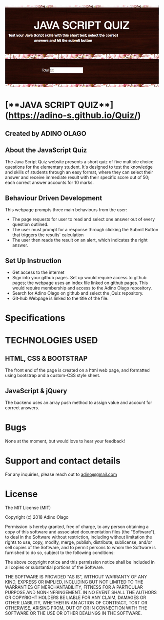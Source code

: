 ![JavaScrip Quiz](https://github.com/Adino-S/Quiz/blob/master/img/javaquiz.png)

# [\*\*JAVA SCRIPT QUIZ\*\*] (https://adino-s.github.io/Quiz/)

## Created by **ADINO OLAGO**

## About the JavaScript Quiz

The Java Script Quiz website presents a short quiz of five multiple choice questions for the elementary student. It's designed to test the knowledge and skills of students through an easy format, where they can select their answer and receive immediate result with their specific score out of 50; each correct answer accounts for 10 marks.

## Behaviour Driven Development

This webpage prompts three main behaviours from the user:

-   The page requests for user to read and select one answer out of every question outlined.
-   The user must prompt for a response through clicking the Submit Button that triggers the results' calculation
- The user then reads the result on an alert, which indicates the right answer.

## Set Up Instruction

-   Get access to the internet
-   Sign into your github pages. Set up would require access to github pages; the webpage uses an index file linked on github pages. This would require membership and access to the Adino Olago repository.
-   Search for Adino Olago on github and select the ,Quiz repository.
-   Git-hub Webpage is linked to the title of the file.

# Specifications

# **TECHNOLOGIES USED**

## HTML, CSS & BOOTSTRAP

The front end of the page is created on a html web page, and formatted using bootstrap and a custom-CSS style sheet.

## JavaScript & jQuery

The backend uses an array push method to assign value and account for correct answers.

# Bugs

None at the moment, but would love to hear your feedback!

# Support and contact details

For any inquiries, please reach out to adino@gmail.com

# License

The MIT License (MIT)

Copyright (c) 2018 Adino Olago

Permission is hereby granted, free of charge, to any person obtaining a copy
of this software and associated documentation files (the "Software"), to deal
in the Software without restriction, including without limitation the rights
to use, copy, modify, merge, publish, distribute, sublicense, and/or sell
copies of the Software, and to permit persons to whom the Software is
furnished to do so, subject to the following conditions:

The above copyright notice and this permission notice shall be included in all
copies or substantial portions of the Software.

THE SOFTWARE IS PROVIDED "AS IS", WITHOUT WARRANTY OF ANY KIND, EXPRESS OR
IMPLIED, INCLUDING BUT NOT LIMITED TO THE WARRANTIES OF MERCHANTABILITY,
FITNESS FOR A PARTICULAR PURPOSE AND NON-INFRINGEMENT. IN NO EVENT SHALL THE
AUTHORS OR COPYRIGHT HOLDERS BE LIABLE FOR ANY CLAIM, DAMAGES OR OTHER
LIABILITY, WHETHER IN AN ACTION OF CONTRACT, TORT OR OTHERWISE, ARISING FROM,
OUT OF OR IN CONNECTION WITH THE SOFTWARE OR THE USE OR OTHER DEALINGS IN THE
SOFTWARE.
